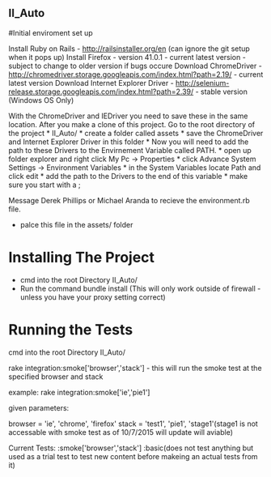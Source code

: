 ## II_Auto
#Initial enviroment set up

Install Ruby on Rails - http://railsinstaller.org/en (can ignore the git setup when it pops up)
Install Firefox - version 41.0.1 - current latest version - subject to change to older version if bugs occure
Download ChromeDriver - http://chromedriver.storage.googleapis.com/index.html?path=2.19/ - current latest version
Download Internet Explorer Driver - http://selenium-release.storage.googleapis.com/index.html?path=2.39/ 
                                  - stable version (Windows OS Only)

  With the ChromeDriver and IEDriver you need to save these in the same location.
  After you make a clone of this project. Go to the root directory of the project
    * II_Auto/
    * create a folder called assets
    * save the ChromeDriver and Internet Explorer Driver in this folder
    * Now you will need to add the path to these Drivers to the Envirnement Variable called PATH.
        * open up folder explorer and right click My Pc ->  Properties
        * click Advance System Settings -> Environment Variables
        * in the System Variables locate Path and click edit
        * add the path to the Drivers to the end of this variable 
        * make sure you start with a ; 

Message Derek Phillips or Michael Aranda to recieve the environment.rb file.
  * palce this file in the assets/ folder
  
# Installing The Project

* cmd into the root Directory II_Auto/
* Run the command bundle install (This will only work outside of firewall - unless you have your proxy setting correct)


# Running the Tests

cmd into the root Directory II_Auto/

rake integration:smoke['browser','stack'] - this will run the smoke test at the specified browser and stack

example: rake integration:smoke['ie','pie1']

given parameters:

browser = 'ie', 'chrome', 'firefox'
stack   = 'test1', 'pie1', 'stage1'(stage1 is not accessable with smoke test as of 10/7/2015 will update will aviable)

Current Tests:
:smoke['browser','stack']
:basic(does not test anything but used as a trial test to test new content before makeing an actual tests from it)
	




    
  
